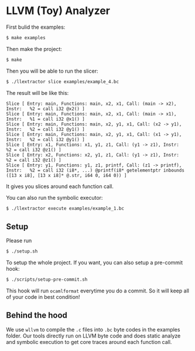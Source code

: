 # LLVM (Toy) Analyzer

First bulid the examples:

``` bash
$ make examples
```

Then make the project:

``` bash
$ make
```

Then you will be able to run the slicer:

``` bash
$ ./llextractor slice examples/example_4.bc
```

The result will be like this:

```
Slice [ Entry: main, Functions: main, x2, x1, Call: (main -> x2), Instr:   %2 = call i32 @x2() ]
Slice [ Entry: main, Functions: main, x2, x1, Call: (main -> x1), Instr:   %1 = call i32 @x1() ]
Slice [ Entry: main, Functions: main, x2, y1, x1, Call: (x2 -> y1), Instr:   %2 = call i32 @y1() ]
Slice [ Entry: main, Functions: main, x2, y1, x1, Call: (x1 -> y1), Instr:   %2 = call i32 @y1() ]
Slice [ Entry: x1, Functions: x1, y1, z1, Call: (y1 -> z1), Instr:   %2 = call i32 @z1() ]
Slice [ Entry: x2, Functions: x2, y1, z1, Call: (y1 -> z1), Instr:   %2 = call i32 @z1() ]
Slice [ Entry: y1, Functions: y1, z1, printf, Call: (z1 -> printf), Instr:   %2 = call i32 (i8*, ...) @printf(i8* getelementptr inbounds ([13 x i8], [13 x i8]* @.str, i64 0, i64 0)) ]
```

It gives you slices around each function call.

You can also run the symbolic executor:

``` bash
$ ./llextractor execute examples/example_1.bc
```

## Setup

Please run

``` bash
$ ./setup.sh
```

To setup the whole project. If you want, you can also setup a pre-commit hook:

``` bash
$ ./scripts/setup-pre-commit.sh
```

This hook will run `ocamlformat` everytime you do a commit. So it will keep all of your code in best condition!

## Behind the hood

We use `wllvm` to compile the `.c` files into `.bc` byte codes in the examples folder. Our tools directly run on LLVM byte code and does static analyze and symbolic execution to get core traces around each function call.